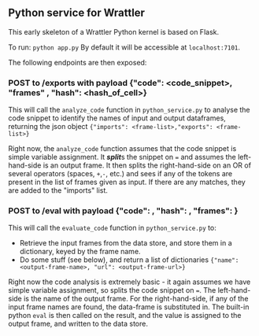 ## Python service for Wrattler

This early skeleton of a Wrattler Python kernel is based on Flask.

To run: ```python app.py```
By default it will be accessible at ```localhost:7101```.

The following endpoints are then exposed:

### POST to /exports with payload {"code": <code_snippet>, "frames" <list-of-frames>, "hash": <hash_of_cell>}

This will call the ```analyze_code``` function in ```python_service.py```
to analyse the code snippet to identify the names of input and output
dataframes, returning the json object ```{"imports": <frame-list>,"exports": <frame-list>}```

Right now, the ```analyze_code``` function assumes that the code snippet is
simple variable assignment.  It ***split***s the snippet on ```=``` and
assumes the left-hand-side is an output frame.  It then splits the
right-hand-side on an OR of several operators (spaces, ```+```,```-```, etc.)
and sees if any of the tokens are present in the list of frames given as input.
If there are any matches, they are added to the "imports" list.


### POST to /eval with payload {"code": <code-snippet>, "hash": <output-hash>, "frames": <input-frame-list>}

This will call the ```evaluate_code``` function in ```python_service.py``` to:

* Retrieve the input frames from the data store, and store them in a
dictionary, keyed by the frame name.
* Do some stuff (see below), and return a list of dictionaries ```{"name": <output-frame-name>, "url": <output-frame-url>}```

Right now the code analysis is extremely basic - it again assumes we have
simple variable assignment, so splits the code snippet on ```=```.
The left-hand-side is the name of the output frame.
For the right-hand-side, if any of the input frame names are found, the
data-frame is substituted in.  The built-in python ```eval``` is then called on
the result, and the value is assigned to the output frame, and written to the data store.
